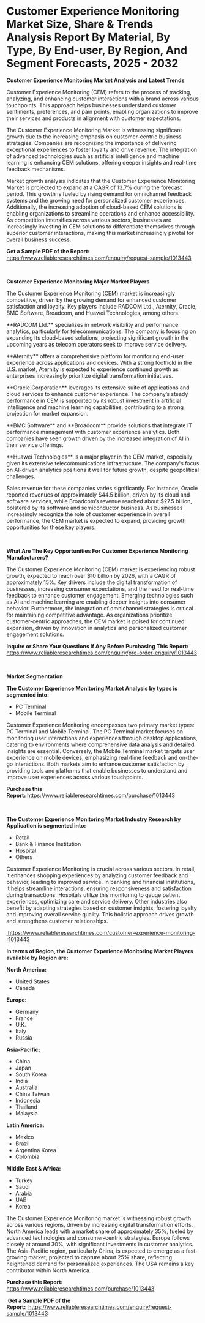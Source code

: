 <p><h1>Customer Experience Monitoring Market Size, Share & Trends Analysis Report By Material, By Type, By End-user, By Region, And Segment Forecasts, 2025 - 2032</h1></p><p><strong>Customer Experience Monitoring Market Analysis and Latest Trends</strong></p>
<p><p>Customer Experience Monitoring (CEM) refers to the process of tracking, analyzing, and enhancing customer interactions with a brand across various touchpoints. This approach helps businesses understand customer sentiments, preferences, and pain points, enabling organizations to improve their services and products in alignment with customer expectations. </p><p>The Customer Experience Monitoring Market is witnessing significant growth due to the increasing emphasis on customer-centric business strategies. Companies are recognizing the importance of delivering exceptional experiences to foster loyalty and drive revenue. The integration of advanced technologies such as artificial intelligence and machine learning is enhancing CEM solutions, offering deeper insights and real-time feedback mechanisms. </p><p>Market growth analysis indicates that the Customer Experience Monitoring Market is projected to expand at a CAGR of 13.7% during the forecast period. This growth is fueled by rising demand for omnichannel feedback systems and the growing need for personalized customer experiences. Additionally, the increasing adoption of cloud-based CEM solutions is enabling organizations to streamline operations and enhance accessibility. As competition intensifies across various sectors, businesses are increasingly investing in CEM solutions to differentiate themselves through superior customer interactions, making this market increasingly pivotal for overall business success.</p></p>
<p><strong>Get a Sample PDF of the Report:&nbsp;</strong> <a href="https://www.reliableresearchtimes.com/enquiry/request-sample/1013443?utm_campaign=2797&utm_medium=2&utm_source=Github&utm_content=ia&utm_term=17042025&utm_id=customer-experience-monitoring">https://www.reliableresearchtimes.com/enquiry/request-sample/1013443</a></p>
<p>&nbsp;</p>
<p><strong>Customer Experience Monitoring Major Market Players</strong></p>
<p><p>The Customer Experience Monitoring (CEM) market is increasingly competitive, driven by the growing demand for enhanced customer satisfaction and loyalty. Key players include RADCOM Ltd., Aternity, Oracle, BMC Software, Broadcom, and Huawei Technologies, among others.</p><p>**RADCOM Ltd.** specializes in network visibility and performance analytics, particularly for telecommunications. The company is focusing on expanding its cloud-based solutions, projecting significant growth in the upcoming years as telecom operators seek to improve service delivery.</p><p>**Aternity** offers a comprehensive platform for monitoring end-user experience across applications and devices. With a strong foothold in the U.S. market, Aternity is expected to experience continued growth as enterprises increasingly prioritize digital transformation initiatives.</p><p>**Oracle Corporation** leverages its extensive suite of applications and cloud services to enhance customer experience. The company’s steady performance in CEM is supported by its robust investment in artificial intelligence and machine learning capabilities, contributing to a strong projection for market expansion.</p><p>**BMC Software** and **Broadcom** provide solutions that integrate IT performance management with customer experience analytics. Both companies have seen growth driven by the increased integration of AI in their service offerings.</p><p>**Huawei Technologies** is a major player in the CEM market, especially given its extensive telecommunications infrastructure. The company's focus on AI-driven analytics positions it well for future growth, despite geopolitical challenges.</p><p>Sales revenue for these companies varies significantly. For instance, Oracle reported revenues of approximately $44.5 billion, driven by its cloud and software services, while Broadcom’s revenue reached about $27.5 billion, bolstered by its software and semiconductor business. As businesses increasingly recognize the role of customer experience in overall performance, the CEM market is expected to expand, providing growth opportunities for these key players.</p></p>
<p>&nbsp;</p>
<p><strong>What Are The Key Opportunities For Customer Experience Monitoring Manufacturers?</strong></p>
<p><p>The Customer Experience Monitoring (CEM) market is experiencing robust growth, expected to reach over $10 billion by 2026, with a CAGR of approximately 15%. Key drivers include the digital transformation of businesses, increasing consumer expectations, and the need for real-time feedback to enhance customer engagement. Emerging technologies such as AI and machine learning are enabling deeper insights into consumer behavior. Furthermore, the integration of omnichannel strategies is critical for maintaining competitive advantage. As organizations prioritize customer-centric approaches, the CEM market is poised for continued expansion, driven by innovation in analytics and personalized customer engagement solutions.</p></p>
<p><strong>Inquire or Share Your Questions If Any Before Purchasing This Report:</strong> <a href="https://www.reliableresearchtimes.com/enquiry/pre-order-enquiry/1013443?utm_campaign=2797&utm_medium=2&utm_source=Github&utm_content=ia&utm_term=17042025&utm_id=customer-experience-monitoring">https://www.reliableresearchtimes.com/enquiry/pre-order-enquiry/1013443</a></p>
<p>&nbsp;</p>
<p><strong>Market Segmentation</strong></p>
<p><strong>The Customer Experience Monitoring Market Analysis by types is segmented into:</strong></p>
<p><ul><li>PC Terminal</li><li>Mobile Terminal</li></ul></p>
<p><p>Customer Experience Monitoring encompasses two primary market types: PC Terminal and Mobile Terminal. The PC Terminal market focuses on monitoring user interactions and experiences through desktop applications, catering to environments where comprehensive data analysis and detailed insights are essential. Conversely, the Mobile Terminal market targets user experience on mobile devices, emphasizing real-time feedback and on-the-go interactions. Both markets aim to enhance customer satisfaction by providing tools and platforms that enable businesses to understand and improve user experiences across various touchpoints.</p></p>
<p><strong>Purchase this Report:&nbsp;</strong><a href="https://www.reliableresearchtimes.com/purchase/1013443?utm_campaign=2797&utm_medium=2&utm_source=Github&utm_content=ia&utm_term=17042025&utm_id=customer-experience-monitoring">https://www.reliableresearchtimes.com/purchase/1013443</a></p>
<p>&nbsp;</p>
<p><strong>The Customer Experience Monitoring Market Industry Research by Application is segmented into:</strong></p>
<p><ul><li>Retail</li><li>Bank & Finance Institution</li><li>Hospital</li><li>Others</li></ul></p>
<p><p>Customer Experience Monitoring is crucial across various sectors. In retail, it enhances shopping experiences by analyzing customer feedback and behavior, leading to improved service. In banking and financial institutions, it helps streamline interactions, ensuring responsiveness and satisfaction during transactions. Hospitals utilize this monitoring to gauge patient experiences, optimizing care and service delivery. Other industries also benefit by adapting strategies based on customer insights, fostering loyalty and improving overall service quality. This holistic approach drives growth and strengthens customer relationships.</p></p>
<p><a href="https://www.reliableresearchtimes.com/customer-experience-monitoring-r1013443?utm_campaign=2797&utm_medium=2&utm_source=Github&utm_content=ia&utm_term=17042025&utm_id=customer-experience-monitoring">&nbsp;https://www.reliableresearchtimes.com/customer-experience-monitoring-r1013443</a></p>
<p><strong>In terms of Region, the Customer Experience Monitoring Market Players available by Region are:</strong></p>
<p>
    <p> <strong> North America: </strong>
        <ul>
            <li>United States</li>
            <li>Canada</li>
        </ul>
        </p> 
    <p> <strong> Europe: </strong>
        <ul>
            <li>Germany</li>
            <li>France</li>
            <li>U.K.</li>
            <li>Italy</li>
            <li>Russia</li>
        </ul>
        </p> 
    <p> <strong> Asia-Pacific: </strong>
        <ul>
            <li>China</li>
            <li>Japan</li>
            <li>South Korea</li>
            <li>India</li>
            <li>Australia</li>
            <li>China Taiwan</li>
            <li>Indonesia</li>
            <li>Thailand</li>
            <li>Malaysia</li>
        </ul>
        </p> 
    <p> <strong> Latin America: </strong>
        <ul>
            <li>Mexico</li>
            <li>Brazil</li>
            <li>Argentina Korea</li>
            <li>Colombia</li>
        </ul>
        </p> 
    <p> <strong> Middle East & Africa: </strong>
        <ul>
            <li>Turkey</li>
            <li>Saudi</li>
            <li>Arabia</li>
            <li>UAE</li>
            <li>Korea</li>
        </ul>
    </p>
    </p>
<p><p>The Customer Experience Monitoring market is witnessing robust growth across various regions, driven by increasing digital transformation efforts. North America leads with a market share of approximately 35%, fueled by advanced technologies and consumer-centric strategies. Europe follows closely at around 30%, with significant investments in customer analytics. The Asia-Pacific region, particularly China, is expected to emerge as a fast-growing market, projected to capture about 25% share, reflecting heightened demand for personalized experiences. The USA remains a key contributor within North America.</p></p>
<p><strong>Purchase this Report: </strong><a href="https://www.reliableresearchtimes.com/purchase/1013443?utm_campaign=2797&utm_medium=2&utm_source=Github&utm_content=ia&utm_term=17042025&utm_id=customer-experience-monitoring">https://www.reliableresearchtimes.com/purchase/1013443</a></p>
<p>&nbsp;<strong>Get a Sample PDF of the Report:&nbsp;&nbsp;</strong><a href="https://www.reliableresearchtimes.com/enquiry/request-sample/1013443?utm_campaign=2797&utm_medium=2&utm_source=Github&utm_content=ia&utm_term=17042025&utm_id=customer-experience-monitoring">https://www.reliableresearchtimes.com/enquiry/request-sample/1013443</a></p>
<p><strong></strong></p>
<p><p></p><p></p><p></p></p>